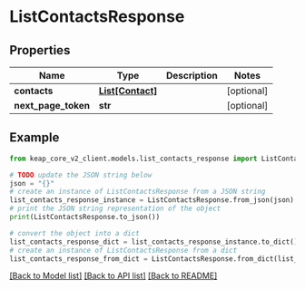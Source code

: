 # ListContactsResponse


## Properties

Name | Type | Description | Notes
------------ | ------------- | ------------- | -------------
**contacts** | [**List[Contact]**](Contact.md) |  | [optional] 
**next_page_token** | **str** |  | [optional] 

## Example

```python
from keap_core_v2_client.models.list_contacts_response import ListContactsResponse

# TODO update the JSON string below
json = "{}"
# create an instance of ListContactsResponse from a JSON string
list_contacts_response_instance = ListContactsResponse.from_json(json)
# print the JSON string representation of the object
print(ListContactsResponse.to_json())

# convert the object into a dict
list_contacts_response_dict = list_contacts_response_instance.to_dict()
# create an instance of ListContactsResponse from a dict
list_contacts_response_from_dict = ListContactsResponse.from_dict(list_contacts_response_dict)
```
[[Back to Model list]](../README.md#documentation-for-models) [[Back to API list]](../README.md#documentation-for-api-endpoints) [[Back to README]](../README.md)


